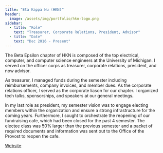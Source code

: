 ```yaml
---
title: "Eta Kappa Nu (HKN)"
header:
  image: /assets/img/portfolio/hkn-logo.png
sidebar:
  - title: "Role"
    text: "Treasurer, Corporate Relations, President, Advisor"
  - title: "Date"
    text: "Dec 2016 - Present"
---
```


The Beta Epsilon chapter of HKN is composed of the top electrical, computer, and
computer science engineers at the University of Michigan. I served on the
officer corps as treasurer, corporate relations, president, and now advisor.

As treasurer, I managed funds during the semester including reimbursements,
company invoices, and member dues. As the corporate relations officer, I served
as the corporate liason for our chapter. I organized tech talks, sponsorships,
and speakers at our general meetings.

In my last role as president, my semester vision was to engage electing members
within the organization and ensure a strong infrastructure for the coming years.
Furthermore, I sought to orchestrate the reopening of our fundraising cafe,
which had been closed for the past 4 semester. The electee class was 50% larger
than the previous semester and a packet of required documents and information
was sent out to the Office of the Provost to reopen the cafe.

<a class="btn btn--primary" target="_blank" href="https://hkn.eecs.umich.edu/">Website</a>
